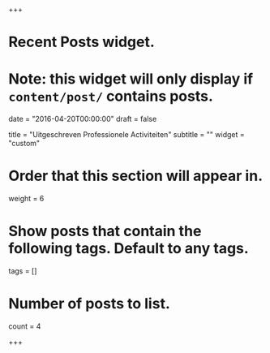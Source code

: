 +++
# Recent Posts widget.
# Note: this widget will only display if `content/post/` contains posts.

date = "2016-04-20T00:00:00"
draft = false

title = "Uitgeschreven Professionele Activiteiten"
subtitle = ""
widget = "custom"

# Order that this section will appear in.
weight = 6

# Show posts that contain the following tags. Default to any tags.
tags = []

# Number of posts to list.
count = 4

+++
